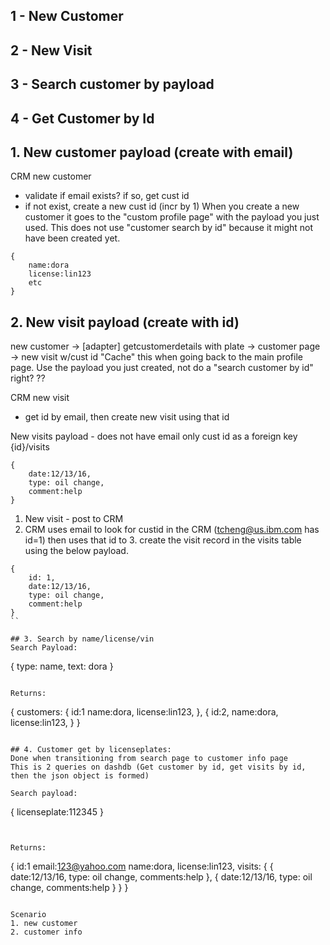 ## 1 - New Customer
## 2 - New Visit
## 3 - Search customer by payload
## 4 - Get Customer by Id

## 1. New customer payload (create with email)
CRM new customer
- validate if email exists? if so, get cust id
- if not exist, create a new cust id (incr by 1)
When you create a new customer it goes to the "custom profile page" with the payload you just used. 
This does not use "customer search by id" because it might not have been created yet.

```
{
    name:dora
    license:lin123
    etc
}
```

## 2. New visit payload (create with id)
new customer -> [adapter] getcustomerdetails with plate -> customer page -> new visit w/cust id
"Cache" this when going back to the main profile page. Use the payload you just created, not do a "search customer by id" right? ??

CRM new visit
- get id by email, then create new visit using that id


New visits payload - does not have email only cust id as a foreign key
{id}/visits
```
{
    date:12/13/16,
    type: oil change,
    comment:help    
}
```

1. New visit - post to CRM 
2. CRM uses email to look for custid in the CRM (tcheng@us.ibm.com has id=1) then uses that id to 3. create the visit record in the visits table using the below payload.

```
{
    id: 1,
    date:12/13/16,
    type: oil change,
    comment:help    
}
``

## 3. Search by name/license/vin
Search Payload:

```
{
    type: name,
    text: dora
}

```

Returns:
```
{ 
    customers: 
        {
            id:1
            name:dora,
            license:lin123,
        },
        {
            id:2,
            name:dora,
            license:lin123,
        }
}
```

## 4. Customer get by licenseplates:
Done when transitioning from search page to customer info page
This is 2 queries on dashdb (Get customer by id, get visits by id, then the json object is formed)

Search payload:
```
{
    licenseplate:112345
}
```


Returns:
```
{
    id:1
    email:123@yahoo.com
    name:dora,
    license:lin123,
    visits:
            {
                {
                    date:12/13/16,
                    type: oil change,
                    comments:help
                },
                {
                    date:12/13/16,
                    type: oil change,
                    comments:help
                }
            }
}
```            

Scenario
1. new customer
2. customer info
